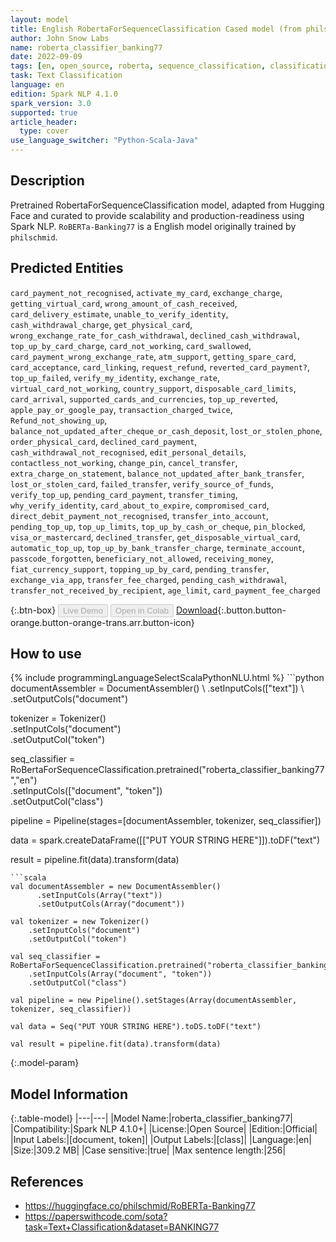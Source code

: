 ```yaml
---
layout: model
title: English RobertaForSequenceClassification Cased model (from philschmid)
author: John Snow Labs
name: roberta_classifier_banking77
date: 2022-09-09
tags: [en, open_source, roberta, sequence_classification, classification]
task: Text Classification
language: en
edition: Spark NLP 4.1.0
spark_version: 3.0
supported: true
article_header:
  type: cover
use_language_switcher: "Python-Scala-Java"
---
```


## Description

Pretrained RobertaForSequenceClassification model, adapted from Hugging Face and curated to provide scalability and production-readiness using Spark NLP. `RoBERTa-Banking77` is a English model originally trained by `philschmid`.

## Predicted Entities

`card_payment_not_recognised`, `activate_my_card`, `exchange_charge`, `getting_virtual_card`, `wrong_amount_of_cash_received`, `card_delivery_estimate`, `unable_to_verify_identity`, `cash_withdrawal_charge`, `get_physical_card`, `wrong_exchange_rate_for_cash_withdrawal`, `declined_cash_withdrawal`, `top_up_by_card_charge`, `card_not_working`, `card_swallowed`, `card_payment_wrong_exchange_rate`, `atm_support`, `getting_spare_card`, `card_acceptance`, `card_linking`, `request_refund`, `reverted_card_payment?`, `top_up_failed`, `verify_my_identity`, `exchange_rate`, `virtual_card_not_working`, `country_support`, `disposable_card_limits`, `card_arrival`, `supported_cards_and_currencies`, `top_up_reverted`, `apple_pay_or_google_pay`, `transaction_charged_twice`, `Refund_not_showing_up`, `balance_not_updated_after_cheque_or_cash_deposit`, `lost_or_stolen_phone`, `order_physical_card`, `declined_card_payment`, `cash_withdrawal_not_recognised`, `edit_personal_details`, `contactless_not_working`, `change_pin`, `cancel_transfer`, `extra_charge_on_statement`, `balance_not_updated_after_bank_transfer`, `lost_or_stolen_card`, `failed_transfer`, `verify_source_of_funds`, `verify_top_up`, `pending_card_payment`, `transfer_timing`, `why_verify_identity`, `card_about_to_expire`, `compromised_card`, `direct_debit_payment_not_recognised`, `transfer_into_account`, `pending_top_up`, `top_up_limits`, `top_up_by_cash_or_cheque`, `pin_blocked`, `visa_or_mastercard`, `declined_transfer`, `get_disposable_virtual_card`, `automatic_top_up`, `top_up_by_bank_transfer_charge`, `terminate_account`, `passcode_forgotten`, `beneficiary_not_allowed`, `receiving_money`, `fiat_currency_support`, `topping_up_by_card`, `pending_transfer`, `exchange_via_app`, `transfer_fee_charged`, `pending_cash_withdrawal`, `transfer_not_received_by_recipient`, `age_limit`, `card_payment_fee_charged`

{:.btn-box}
<button class="button button-orange" disabled>Live Demo</button>
<button class="button button-orange" disabled>Open in Colab</button>
[Download](https://s3.amazonaws.com/auxdata.johnsnowlabs.com/public/models/roberta_classifier_banking77_en_4.1.0_3.0_1662761099887.zip){:.button.button-orange.button-orange-trans.arr.button-icon}

## How to use



<div class="tabs-box" markdown="1">
{% include programmingLanguageSelectScalaPythonNLU.html %}
```python
documentAssembler = DocumentAssembler() \
    .setInputCols(["text"]) \
    .setOutputCols("document")

tokenizer = Tokenizer() \
    .setInputCols("document") \
    .setOutputCol("token")

seq_classifier = RoBertaForSequenceClassification.pretrained("roberta_classifier_banking77","en") \
    .setInputCols(["document", "token"]) \
    .setOutputCol("class")
    
pipeline = Pipeline(stages=[documentAssembler, tokenizer, seq_classifier])

data = spark.createDataFrame([["PUT YOUR STRING HERE"]]).toDF("text")

result = pipeline.fit(data).transform(data)
```
```scala
val documentAssembler = new DocumentAssembler() 
      .setInputCols(Array("text")) 
      .setOutputCols(Array("document"))
      
val tokenizer = new Tokenizer()
    .setInputCols("document")
    .setOutputCol("token")
 
val seq_classifier = RoBertaForSequenceClassification.pretrained("roberta_classifier_banking77","en") 
    .setInputCols(Array("document", "token"))
    .setOutputCol("class")
   
val pipeline = new Pipeline().setStages(Array(documentAssembler, tokenizer, seq_classifier))

val data = Seq("PUT YOUR STRING HERE").toDS.toDF("text")

val result = pipeline.fit(data).transform(data)
```
</div>

{:.model-param}
## Model Information

{:.table-model}
|---|---|
|Model Name:|roberta_classifier_banking77|
|Compatibility:|Spark NLP 4.1.0+|
|License:|Open Source|
|Edition:|Official|
|Input Labels:|[document, token]|
|Output Labels:|[class]|
|Language:|en|
|Size:|309.2 MB|
|Case sensitive:|true|
|Max sentence length:|256|

## References

- https://huggingface.co/philschmid/RoBERTa-Banking77
- https://paperswithcode.com/sota?task=Text+Classification&dataset=BANKING77
